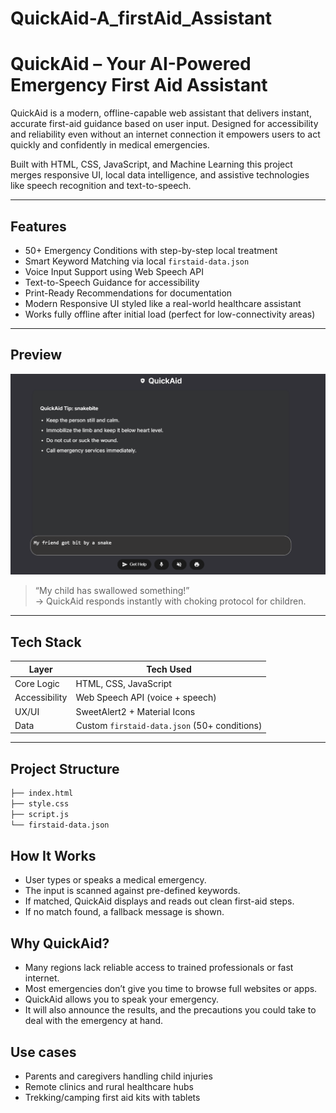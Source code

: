 # QuickAid-A_firstAid_Assistant
# QuickAid – Your AI-Powered Emergency First Aid Assistant

QuickAid is a modern, offline-capable web assistant that delivers instant, accurate first-aid guidance based on user input. Designed for accessibility and reliability even without an internet connection it empowers users to act quickly and confidently in medical emergencies.

Built with HTML, CSS, JavaScript, and Machine Learning this project merges responsive UI, local data intelligence, and assistive technologies like speech recognition and text-to-speech.

---

## Features

- 50+ Emergency Conditions with step-by-step local treatment
- Smart Keyword Matching via local `firstaid-data.json` 
- Voice Input Support using Web Speech API
- Text-to-Speech Guidance for accessibility
- Print-Ready Recommendations for documentation
- Modern Responsive UI styled like a real-world healthcare assistant
- Works fully offline after initial load (perfect for low-connectivity areas)

---

## Preview

![QuickAid Screenshot](preview.png)

> “My child has swallowed something!”  
> → QuickAid responds instantly with choking protocol for children.

---

## Tech Stack

| Layer         | Tech Used                          |
|---------------|------------------------------------|
| Core Logic    | HTML, CSS, JavaScript              |
| Accessibility | Web Speech API (voice + speech)    |
| UX/UI         | SweetAlert2 + Material Icons       |
| Data          | Custom `firstaid-data.json` (50+ conditions) |

---

## Project Structure
```bash
├── index.html
├── style.css
├── script.js
└── firstaid-data.json
```

## How It Works
- User types or speaks a medical emergency.
- The input is scanned against pre-defined keywords.
- If matched, QuickAid displays and reads out clean first-aid steps.
- If no match found, a fallback message is shown.

## Why QuickAid?
- Many regions lack reliable access to trained professionals or fast internet.
- Most emergencies don’t give you time to browse full websites or apps.
- QuickAid allows you to speak your emergency.
- It will also announce the results, and the precautions you could take to deal with the emergency at hand.

## Use cases
- Parents and caregivers handling child injuries
- Remote clinics and rural healthcare hubs
- Trekking/camping first aid kits with tablets











